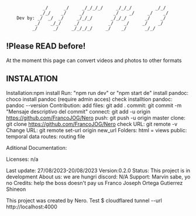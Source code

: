                   _/      _/     _/_/_/_/     _/_/_/         _/_/
                 _/_/    _/     _/           _/    _/     _/    _/
        Dev by: _/  _/  _/     _/_/_/       _/_/_/       _/    _/
               _/    _/_/     _/           _/    _/     _/    _/
              _/      _/     _/_/_/_/     _/    _/       _/_/


## !Please READ before!

At the moment this page can convert videos and photos to other formats 

## INSTALATION
Installation:npm install
             Run: "npm run dev" or "npm start de"
             install pandoc: choco install pandoc (require admin acces)
             check installtion pandoc: pandoc --version
Contribution:
            add files: git add . 
            commit: git commit -m "Mensaje descriptivo del commit"
            connect: git add -u origin https://github.com/FrancoJOG/Nero
            push: git push -u origin master
            clone: git clone https://github.com/FrancoJOG/Nero
            check URL: git remote -v
            Change URL: git remote set-url origin new_url
Folders: html = views
         public: temporal data
         routes: routing file
         
Aditional Documentation:

Licenses: n/a

Last update: 27/08/2023-20/08/2023
Version:0.2.0
Status: This project is in development
About us: we are hungri
discord: N/A
Support: Marvin sabe, yo no
Credits: help the boss doesn't pay us
         Franco Joseph Ortega Gutierrez
         Shineon

This project was created by Nero.
Test $ cloudflared tunnel --url http://localhost:4000